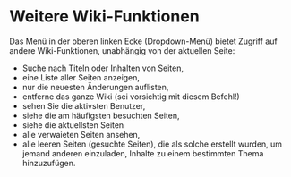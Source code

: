 # Weitere Wiki-Funktionen

Das Menü in der oberen linken Ecke \(Dropdown-Menü\) bietet Zugriff auf andere Wiki-Funktionen, unabhängig von der aktuellen Seite:

* Suche nach Titeln oder Inhalten von Seiten,
* eine Liste aller Seiten anzeigen,
* nur die neuesten Änderungen auflisten,
* entferne das ganze Wiki \(sei vorsichtig mit diesem Befehl!\)
* sehen Sie die aktivsten Benutzer,
* siehe die am häufigsten besuchten Seiten,
* siehe die aktuellsten Seiten
* alle verwaieten Seiten ansehen,
* alle leeren Seiten \(gesuchte Seiten\), die als solche erstellt wurden, um jemand anderen einzuladen, Inhalte zu einem bestimmten Thema hinzuzufügen.

